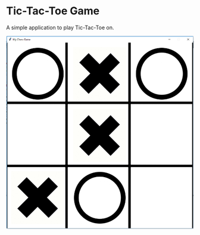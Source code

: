 # Tic-Tac-Toe Game
A simple application to play Tic-Tac-Toe on.    

![alt text](https://github.com/lulu98/tic-tac-toe-game/blob/master/thumbnail.png)
